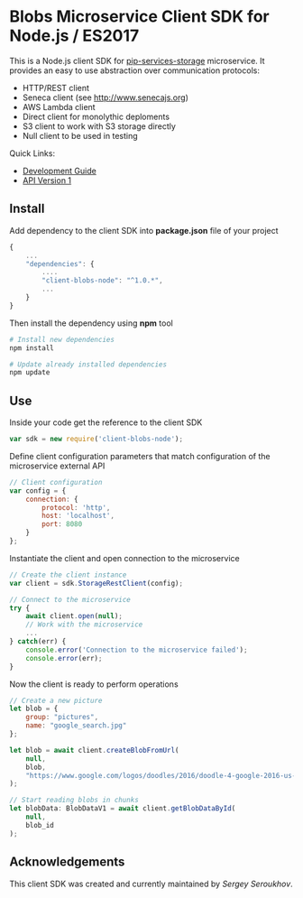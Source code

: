 # Blobs Microservice Client SDK for Node.js / ES2017

This is a Node.js client SDK for [pip-services-storage](https://github.com/pip-services-infrastructure2/service-blobs-node) microservice.
It provides an easy to use abstraction over communication protocols:

* HTTP/REST client
* Seneca client (see http://www.senecajs.org)
* AWS Lambda client
* Direct client for monolythic deploments
* S3 client to work with S3 storage directly
* Null client to be used in testing

<a name="links"></a> Quick Links:

* [Development Guide](doc/Development.md)
* [API Version 1](doc/NodeClientApiV1.md)

## Install

Add dependency to the client SDK into **package.json** file of your project
```javascript
{
    ...
    "dependencies": {
        ....
        "client-blobs-node": "^1.0.*",
        ...
    }
}
```

Then install the dependency using **npm** tool
```bash
# Install new dependencies
npm install

# Update already installed dependencies
npm update
```

## Use

Inside your code get the reference to the client SDK
```javascript
var sdk = new require('client-blobs-node');
```

Define client configuration parameters that match configuration of the microservice external API
```javascript
// Client configuration
var config = {
    connection: {
        protocol: 'http',
        host: 'localhost', 
        port: 8080
    }
};
```

Instantiate the client and open connection to the microservice
```javascript
// Create the client instance
var client = sdk.StorageRestClient(config);

// Connect to the microservice
try {
    await client.open(null);
    // Work with the microservice
    ...
} catch(err) {
    console.error('Connection to the microservice failed');
    console.error(err);
}
```

Now the client is ready to perform operations
```javascript
// Create a new picture
let blob = {
    group: "pictures",
    name: "google_search.jpg"
};

let blob = await client.createBlobFromUrl(
    null,
    blob,
    "https://www.google.com/logos/doodles/2016/doodle-4-google-2016-us-winner-5664555055185920-hp.jpg"
);
```

```javascript
// Start reading blobs in chunks
let blobData: BlobDataV1 = await client.getBlobDataById(
    null,
    blob_id
);
```    

## Acknowledgements

This client SDK was created and currently maintained by *Sergey Seroukhov*.

